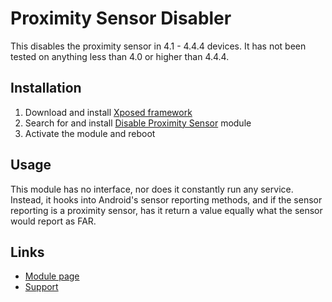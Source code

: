 Proximity Sensor Disabler
========================

This disables the proximity sensor in 4.1 - 4.4.4 devices. It has not been tested on anything less than 4.0 or higher than 4.4.4.

Installation
------------
 1. Download and install [Xposed framework](http://repo.xposed.info/module/de.robv.android.xposed.installer)
 2. Search for and install [Disable Proximity Sensor](http://repo.xposed.info/module/com.mrchandler.disableprox) module
 3. Activate the module and reboot

Usage
-----
This module has no interface, nor does it constantly run any service. Instead, it hooks into Android's sensor reporting methods, and if the sensor reporting is a proximity sensor, has it return a value equally what the sensor would report as FAR.

Links
-----
 - [Module page](http://repo.xposed.info/module/com.mrchandler.disableprox)
 - [Support](http://forum.xda-developers.com/xposed/modules/mod-disable-proximity-t2798887)
